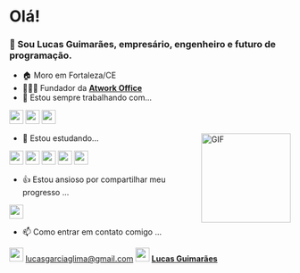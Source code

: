 # Olá!

### 👋 Sou Lucas Guimarães, empresário, engenheiro e futuro de programação.

- 🏠 Moro em Fortaleza/CE
- 👨🏻‍💼 Fundador da **[Atwork Office](https://atworkoffice.com.br/)**
- 👀 Estou sempre trabalhando com...
<p align="left">

<img src="https://img.shields.io/badge/Trello-0052CC?style=for-the-badge&logo=trello&logoColor=white" height="25"/>
<img src="https://img.shields.io/badge/Microsoft_Excel-217346?style=for-the-badge&logo=microsoft-excel&logoColor=white" height="25"/>
<img src="https://img.shields.io/badge/Google%20Analytics-E37400?style=for-the-badge&logo=google%20analytics&logoColor=white" height="25"/>

</p>

<img align="right" alt="GIF" height="160px" src="https://media.giphy.com/media/du3J3cXyzhj75IOgvA/giphy.gif" />

- 🌱 Estou estudando...
<p align="left">

<img src="https://img.shields.io/badge/HTML5-E34F26?style=for-the-badge&logo=html5&logoColor=white" height="25"/>
<img src="https://img.shields.io/badge/CSS3-1572B6?style=for-the-badge&logo=css3&logoColor=white" height="25"/>
<img src="https://img.shields.io/badge/javascript-%23F7DF1E.svg?&style=for-the-badge&logo=javascript&logoColor=black" height="25"/>
<img src="https://img.shields.io/badge/react%20-%2320232a.svg?&style=for-the-badge&logo=react&logoColor=%2361DAFB" height="25"/>
<img src="https://img.shields.io/badge/bootstrap%20-%23563D7C.svg?&style=for-the-badge&logo=bootstrap&logoColor=white" height="25"/>

</p>

- 👍 Estou ansioso por compartilhar meu progresso ...
<p align="left">

<img src="https://img.shields.io/badge/-GitHub-181717?style=flat-square&logo=github" height="25"/>

</p>

- 📫 Como entrar em contato comigo ... 
<p align="left">

<img src="https://img.shields.io/badge/Gmail-D14836?style=for-the-badge&logo=gmail&logoColor=white" height="25"/> lucasgarciaglima@gmail.com
<img src="https://img.shields.io/badge/LinkedIn-0077B5?style=for-the-badge&logo=linkedin&logoColor=white" height="25"/> **[Lucas Guimarães](https://www.linkedin.com/in/lucas-guimar%C3%A3es-144038b4/)**

</p>
